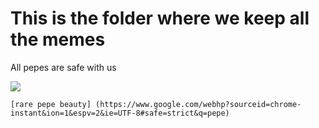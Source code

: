 <h1> This is the folder where we keep all the memes </h1>
All pepes are safe with us


<img src="http://2.bp.blogspot.com/-8Tu1XJQvyQM/VT11tGup5PI/AAAAAAAALqc/m3R1o9rlOpc/s1600/pepe-the-frog-meme.png"></img>
```
[rare pepe beauty] (https://www.google.com/webhp?sourceid=chrome-instant&ion=1&espv=2&ie=UTF-8#safe=strict&q=pepe)
